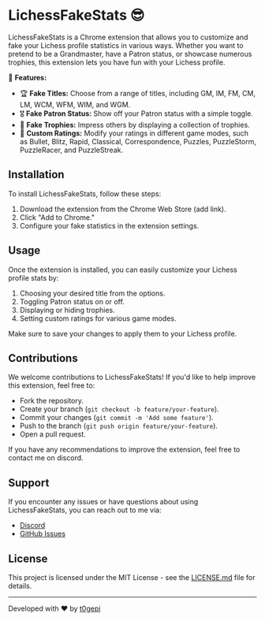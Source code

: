 # LichessFakeStats 😎


LichessFakeStats is a Chrome extension that allows you to customize and fake your Lichess profile statistics in various ways. Whether you want to pretend to be a Grandmaster, have a Patron status, or showcase numerous trophies, this extension lets you have fun with your Lichess profile.

🚀 **Features:**

- 🏆 **Fake Titles:** Choose from a range of titles, including GM, IM, FM, CM, LM, WCM, WFM, WIM, and WGM.
- 🎖️ **Fake Patron Status:** Show off your Patron status with a simple toggle.
- 🏅 **Fake Trophies:** Impress others by displaying a collection of trophies.
- 🌟 **Custom Ratings:** Modify your ratings in different game modes, such as Bullet, Blitz, Rapid, Classical, Correspondence, Puzzles, PuzzleStorm, PuzzleRacer, and PuzzleStreak.

## Installation

To install LichessFakeStats, follow these steps:

1. Download the extension from the Chrome Web Store (add link).
2. Click "Add to Chrome."
3. Configure your fake statistics in the extension settings.

## Usage

Once the extension is installed, you can easily customize your Lichess profile stats by:

1. Choosing your desired title from the options.
2. Toggling Patron status on or off.
3. Displaying or hiding trophies.
4. Setting custom ratings for various game modes.

Make sure to save your changes to apply them to your Lichess profile.

## Contributions

We welcome contributions to LichessFakeStats! If you'd like to help improve this extension, feel free to:

- Fork the repository.
- Create your branch (`git checkout -b feature/your-feature`).
- Commit your changes (`git commit -m 'Add some feature'`).
- Push to the branch (`git push origin feature/your-feature`).
- Open a pull request.

If you have any recommendations to improve the extension, feel free to contact me on discord.

## Support

If you encounter any issues or have questions about using LichessFakeStats, you can reach out to me via:

- [Discord](https://www.discord.com/users/216163718801653760)
- [GitHub Issues](https://github.com/t0gepi/LichessFakeStats/issues)

## License

This project is licensed under the MIT License - see the [LICENSE.md](LICENSE) file for details.

---

Developed with ❤️ by [t0gepi](https://github.com/t0gepi/)
